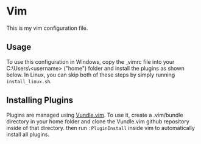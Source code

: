 # Vim

This is my vim configuration file.

## Usage

To use this configuration in Windows, copy the \_vimrc file into your C:\Users\\\<username> ("home") folder and install the plugins as shown below. In Linux, you can skip both of these steps by simply running `install_linux.sh`.

## Installing Plugins

Plugins are managed using [Vundle.vim](https://github.com/VundleVim/Vundle.vim). To use it, create a .vim/bundle directory in your home folder and clone the Vundle.vim github repository inside of that directory. then run `:PluginInstall` inside vim to automatically install all plugins.
